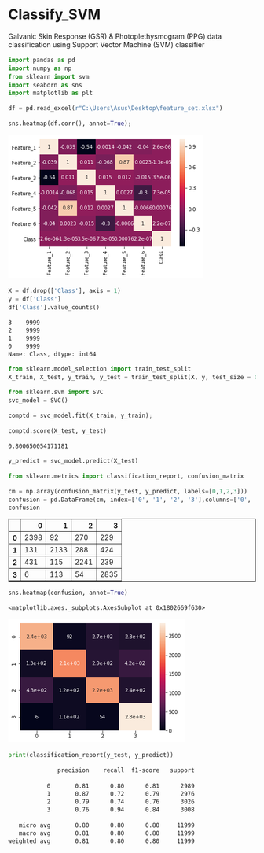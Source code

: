 # Classify_SVM
Galvanic Skin Response (GSR) &amp; Photoplethysmogram (PPG) data classification using Support Vector Machine (SVM) classifier


```python
import pandas as pd
import numpy as np
from sklearn import svm
import seaborn as sns
import matplotlib as plt
```


```python
df = pd.read_excel(r"C:\Users\Asus\Desktop\feature_set.xlsx")
```


```python
sns.heatmap(df.corr(), annot=True);
```


![png](output_2_0.png)



```python
X = df.drop(['Class'], axis = 1)
y = df['Class']
df['Class'].value_counts()
```




    3    9999
    2    9999
    1    9999
    0    9999
    Name: Class, dtype: int64




```python
from sklearn.model_selection import train_test_split
X_train, X_test, y_train, y_test = train_test_split(X, y, test_size = 0.3)
```


```python
from sklearn.svm import SVC
svc_model = SVC()
```


```python
comptd = svc_model.fit(X_train, y_train);
```


```python
comptd.score(X_test, y_test)
```




    0.800650054171181




```python
y_predict = svc_model.predict(X_test)
```


```python
from sklearn.metrics import classification_report, confusion_matrix
```


```python
cm = np.array(confusion_matrix(y_test, y_predict, labels=[0,1,2,3]))
confusion = pd.DataFrame(cm, index=['0', '1', '2', '3'],columns=['0', '1', '2', '3'])
confusion
```




<div>
<style scoped>
    .dataframe tbody tr th:only-of-type {
        vertical-align: middle;
    }

    .dataframe tbody tr th {
        vertical-align: top;
    }

    .dataframe thead th {
        text-align: right;
    }
</style>
<table border="1" class="dataframe">
  <thead>
    <tr style="text-align: right;">
      <th></th>
      <th>0</th>
      <th>1</th>
      <th>2</th>
      <th>3</th>
    </tr>
  </thead>
  <tbody>
    <tr>
      <th>0</th>
      <td>2398</td>
      <td>92</td>
      <td>270</td>
      <td>229</td>
    </tr>
    <tr>
      <th>1</th>
      <td>131</td>
      <td>2133</td>
      <td>288</td>
      <td>424</td>
    </tr>
    <tr>
      <th>2</th>
      <td>431</td>
      <td>115</td>
      <td>2241</td>
      <td>239</td>
    </tr>
    <tr>
      <th>3</th>
      <td>6</td>
      <td>113</td>
      <td>54</td>
      <td>2835</td>
    </tr>
  </tbody>
</table>
</div>




```python
sns.heatmap(confusion, annot=True)
```




    <matplotlib.axes._subplots.AxesSubplot at 0x1802669f630>




![png](output_11_1.png)



```python
print(classification_report(y_test, y_predict))
```

                  precision    recall  f1-score   support
    
               0       0.81      0.80      0.81      2989
               1       0.87      0.72      0.79      2976
               2       0.79      0.74      0.76      3026
               3       0.76      0.94      0.84      3008
    
       micro avg       0.80      0.80      0.80     11999
       macro avg       0.81      0.80      0.80     11999
    weighted avg       0.81      0.80      0.80     11999
    
    
